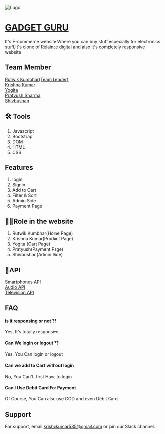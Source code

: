 ![Logo](https://dancing-tarsier-2de857.netlify.app/logo-removebg.png)






# [GADGET GURU](https://dancing-tarsier-2de857.netlify.app/index.html)

It's E-commerce website Where you can buy stuff 
especially for electronics stuff,It's clone of [Relaince digital](https://www.reliancedigital.in/headphones-headsets/c/S101021) and also it's completely responsive website




## Team Member
[Rutwik Kumbhar(Team Leader)](https://github.com/rutwik-kumbhar)   
[Krishna Kumar](https://github.com/Krishu7827)       
[Yogita](https://github.com/Yogita2021)  
[Pratyush Sharma](https://github.com/starboy1010)   
[Shivbushan](https://github.com/shivpatil370)

## 🛠 Tools
1. Javascript
2. Bootstrap    
3. DOM    
4. HTML
5. CSS 

## Features 
1. login
2. Signin
3. Add to Cart
4. Filter & Sort
5. Admin Side
6. Payment Page

## 👩‍🚒Role in the website 
1. Rutwik Kumbhar(Home Page)
2. Krishna Kumar(Product Page)
3. Yogita (Cart Page)
4. Pratyush(Payment Page)
5. Shivbushan(Admin Side)

## 🔗API  
[Smartphones API](https://mockapi-nr5i.onrender.com/Smartphones)     
[Audio API](https://audio-api-vw3a.onrender.com/Audio)    
[Television API](https://teleapi.onrender.com/Television)

## FAQ 

#### is it responsing or not ??
Yes, It's totally responsive



####  Can We login or logout ??

Yes, You Can login or logout

#### Can we add to Cart without login 
 No, You Can't, first Have to login

 #### Can I Use Debit Card For Payment 

Of Course, You Can also use COD and even Debit Card

## Support

For support, email krishukumar535@gmail.com or join our Slack channel.
